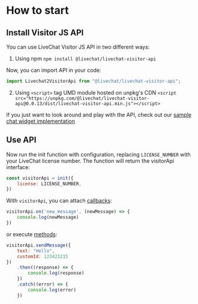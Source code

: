 # How to start

## Install Visitor JS API

You can use LiveChat Visitor JS API in two different ways:

1. Using npm
`npm install @livechat/livechat-visitor-api`

Now, you can import API in your code:
```js
import Livechat2VisitorApi from "@livechat/livechat-visitor-api";
```

2. Using `<script>` tag UMD module hosted on unpkg's CDN
`<script src="https://unpkg.com/@livechat/livechat-visitor-api@0.0.13/dist/livechat-visitor-api.min.js"></script>`

If you just want to look around and play with the API, check out our [sample chat widget implementation](https://glitch.com/#!/project/livechat-sample-chat-widget)

## Use API

Now run the init function with configuration, replacing `LICENSE_NUMBER` with your LiveChat license number. The function will return the visitorApi interface:
```js
const visitorApi = init({
    license: LICENSE_NUMBER,
})
```

With `visitorApi`, you can attach [callbacks](#callbacks):
```js
visitorApi.on('new_message', (newMessage) => {
    console.log(newMessage)
})
```

or execute [methods](#methods):

```js
visitorApi.sendMessage({
    text: "Hello",
    customId: 123423215
})
    .then((response) => {
        console.log(response)
    })
    .catch((error) => {
        console.log(error)
    })
```
